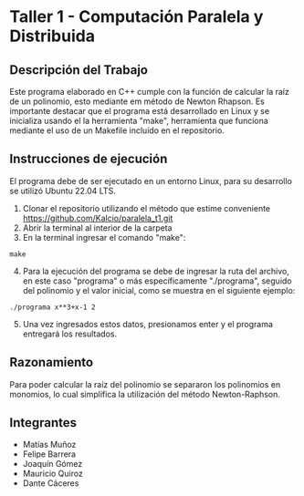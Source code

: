 # Taller 1 - Computación Paralela y Distribuida

## Descripción del Trabajo 

Este programa elaborado en C++ cumple con la función de calcular la raíz de un polinomio, esto mediante em método de Newton Rhapson.
Es importante destacar que el programa está desarrollado en Linux y se inicializa usando el la herramienta "make", herramienta que funciona mediante el uso de un Makefile incluído en el repositorio.

## Instrucciones de ejecución
El programa debe de ser ejecutado en un entorno Linux, para su desarrollo se utilizó Ubuntu 22.04 LTS.

1. Clonar el repositorio utilizando el método que estime conveniente https://github.com/Kalcio/paralela_t1.git
2. Abrir la terminal al interior de la carpeta
3. En la terminal ingresar el comando "make":
 ```
make
```
 4. Para la ejecución del programa se debe de ingresar la ruta del archivo, en este caso "programa" o más específicamente "./programa", seguido del polinomio y el valor inicial, como se muestra en el siguiente ejemplo:
```
./programa x**3+x-1 2
```
 5. Una vez ingresados estos datos, presionamos enter y el programa entregará los resultados.

## Razonamiento
Para poder calcular la raíz del polinomio se separaron los polinomios en monomios, lo cual simplifica la utilización del método Newton-Raphson.

## Integrantes
- Matías Muñoz
- Felipe Barrera
- Joaquín Gómez
- Mauricio Quiroz
- Dante Cáceres

